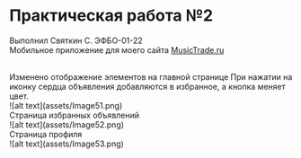 # Практическая работа №2
Выполнил Святкин С. ЭФБО-01-22
<br>
Мобильное приложение для моего сайта [MusicTrade.ru](https://github.com/sv022/MusicTrade/tree/main)

<br>
Изменено отображение элементов на главной странице
При нажатии на иконку сердца объявления добавляются в избранное, а кнопка меняет цвет.
<br>
![alt text](assets/Image51.png)
<br>
Страница избранных объявлений
<br>
![alt text](assets/Image52.png)
<br>
Страница профиля
<br>
![alt text](assets/Image53.png)
<br>

